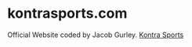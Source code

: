 # kontrasports.com
Official Website coded by Jacob Gurley. [Kontra Sports](https://kontrasports.com/#)

